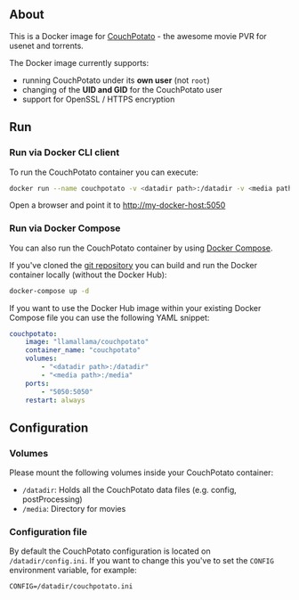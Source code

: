 ## About

This is a Docker image for [CouchPotato](https://couchpota.to/) - the awesome movie PVR for usenet and torrents.

The Docker image currently supports:

* running CouchPotato under its __own user__ (not `root`)
* changing of the __UID and GID__ for the CouchPotato user
* support for OpenSSL / HTTPS encryption

## Run

### Run via Docker CLI client

To run the CouchPotato container you can execute:

```bash
docker run --name couchpotato -v <datadir path>:/datadir -v <media path>:/media -p 5050:5050 llamallama/couchpotato
```

Open a browser and point it to [http://my-docker-host:5050](http://my-docker-host:5050)

### Run via Docker Compose

You can also run the CouchPotato container by using [Docker Compose](https://www.docker.com/docker-compose).

If you've cloned the [git repository](https://github.com/domibarton/docker-couchpotato) you can build and run the Docker container locally (without the Docker Hub):

```bash
docker-compose up -d
```

If you want to use the Docker Hub image within your existing Docker Compose file you can use the following YAML snippet:

```yaml
couchpotato:
    image: "llamallama/couchpotato"
    container_name: "couchpotato"
    volumes:
        - "<datadir path>:/datadir"
        - "<media path>:/media"
    ports:
        - "5050:5050"
    restart: always
```

## Configuration

### Volumes

Please mount the following volumes inside your CouchPotato container:

* `/datadir`: Holds all the CouchPotato data files (e.g. config, postProcessing)
* `/media`: Directory for movies

### Configuration file

By default the CouchPotato configuration is located on `/datadir/config.ini`.
If you want to change this you've to set the `CONFIG` environment variable, for example:

```
CONFIG=/datadir/couchpotato.ini
```

